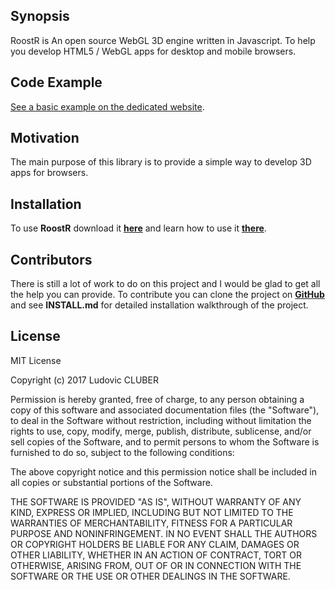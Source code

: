 ## Synopsis

RoostR is An open source WebGL 3D engine written in Javascript. To help you develop HTML5 / WebGL apps for desktop and mobile browsers.

## Code Example

[See a basic example on the dedicated website](http://roostrjs.lcluber.com/#example).

## Motivation

The main purpose of this library is to provide a simple way to develop 3D apps for browsers.

## Installation

To use **RoostR** download it **[here](http://roostrjs.lcluber.com/#download)** and learn how to use it **[there](http://roostrjs.lcluber.com)**.


## Contributors

There is still a lot of work to do on this project and I would be glad to get all the help you can provide.
To contribute you can clone the project on **[GitHub](https://github.com/LCluber/RoostR.js)** and see  **INSTALL.md** for detailed installation walkthrough of the project.

## License

MIT License

Copyright (c) 2017 Ludovic CLUBER

Permission is hereby granted, free of charge, to any person obtaining a copy
of this software and associated documentation files (the "Software"), to deal
in the Software without restriction, including without limitation the rights
to use, copy, modify, merge, publish, distribute, sublicense, and/or sell
copies of the Software, and to permit persons to whom the Software is
furnished to do so, subject to the following conditions:

The above copyright notice and this permission notice shall be included in all
copies or substantial portions of the Software.

THE SOFTWARE IS PROVIDED "AS IS", WITHOUT WARRANTY OF ANY KIND, EXPRESS OR
IMPLIED, INCLUDING BUT NOT LIMITED TO THE WARRANTIES OF MERCHANTABILITY,
FITNESS FOR A PARTICULAR PURPOSE AND NONINFRINGEMENT. IN NO EVENT SHALL THE
AUTHORS OR COPYRIGHT HOLDERS BE LIABLE FOR ANY CLAIM, DAMAGES OR OTHER
LIABILITY, WHETHER IN AN ACTION OF CONTRACT, TORT OR OTHERWISE, ARISING FROM,
OUT OF OR IN CONNECTION WITH THE SOFTWARE OR THE USE OR OTHER DEALINGS IN THE
SOFTWARE.

